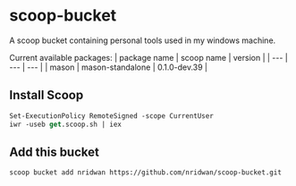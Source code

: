 # scoop-bucket
A scoop bucket containing personal tools used in my windows machine.

Current available packages:
| package name | scoop name | version |
| --- | --- | --- |
| mason | mason-standalone | 0.1.0-dev.39 |


## Install Scoop
```ps
Set-ExecutionPolicy RemoteSigned -scope CurrentUser
iwr -useb get.scoop.sh | iex
```

## Add this bucket
```
scoop bucket add nridwan https://github.com/nridwan/scoop-bucket.git
```
